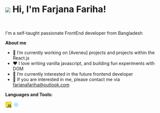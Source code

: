 # <img src="https://raw.githubusercontent.com/aemmadi/aemmadi/master/wave.gif" width="30px"> Hi, I'm Farjana Fariha!
<br />

I'm a self-taught passionate FrontEnd developer from Bangladesh

**About me**




- 🏃 I’m currently working on [Aveneu] projects and projects within the React.js
- ❤️ I love writing vanilla javascript, and building fun experiments with DOM
- 🌱 I’m currently interested in the future frontend developer
- 💬  If you are interested in me, please contact me via farjanafariha@outlook.com



**Languages and Tools:**  

<code><img height="20" src="https://raw.githubusercontent.com/github/explore/80688e429a7d4ef2fca1e82350fe8e3517d3494d/topics/javascript/javascript.png"></code>
<code><img height="20" src="https://raw.githubusercontent.com/github/explore/80688e429a7d4ef2fca1e82350fe8e3517d3494d/topics/react/react.png"></code>
   




